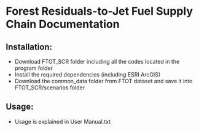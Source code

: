 
# Forest Residuals-to-Jet Fuel Supply Chain Documentation

## Installation: 
* Download FTOT_SCR folder including all the codes located in the program folder
* Install the required dependencies (including ESRI ArcGIS) 
* Download the common_data folder from FTOT dataset and save it into FTOT_SCR/scenarios folder 

## Usage:
* Usage is explained in User Manual.txt 

